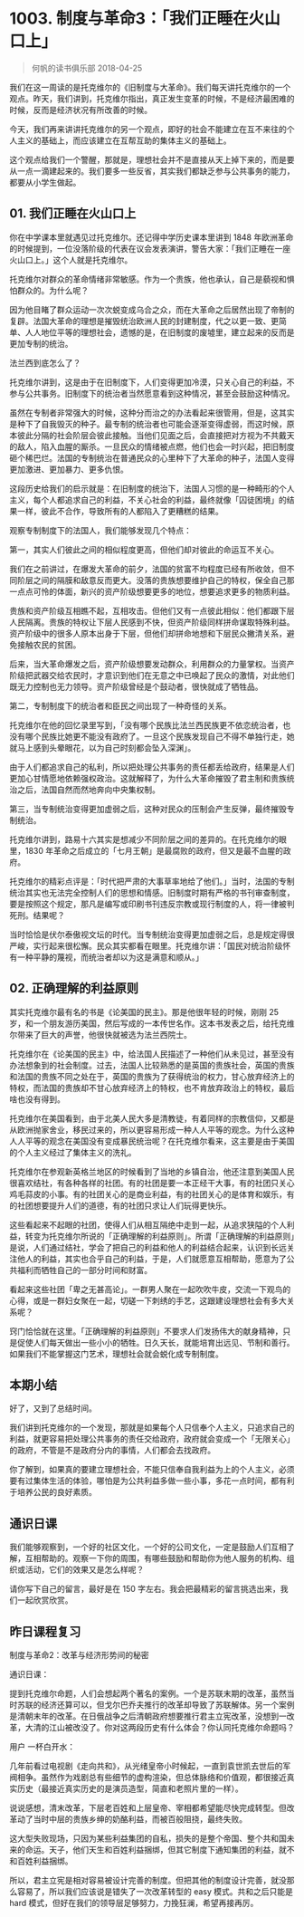 # 1003. 制度与革命3：「我们正睡在火山口上」
> 何帆的读书俱乐部
2018-04-25

我们在这一周读的是托克维尔的《旧制度与大革命》。我们每天讲托克维尔的一个观点。昨天，我们讲到，托克维尔指出，真正发生变革的时候，不是经济最困难的时候，反而是经济状况有所改善的时候。


今天，我们再来讲讲托克维尔的另一个观点，即好的社会不能建立在互不来往的个人主义的基础上，而应该建立在互帮互助的集体主义的基础上。

这个观点给我们一个警醒，那就是，理想社会并不是直接从天上掉下来的，而是要从一点一滴建起来的。我们要多一些反省，其实我们都缺乏参与公共事务的能力，都要从小学生做起。

## 01. 我们正睡在火山口上

你在中学课本里就遇见过托克维尔。还记得中学历史课本里讲到 1848 年欧洲革命的时候提到，一位没落阶级的代表在议会发表演讲，警告大家：「我们正睡在一座火山口上。」这个人就是托克维尔。

托克维尔对群众的革命情绪非常敏感。作为一个贵族，他也承认，自己是藐视和惧怕群众的。为什么呢？

因为他目睹了群众运动一次次蜕变成乌合之众，而在大革命之后居然出现了帝制的复辟。法国大革命的理想是摧毁统治欧洲人民的封建制度，代之以更一致、更简单、人人地位平等的理想社会，遗憾的是，在旧制度的废墟里，建立起来的反而是更加专制的统治。

法兰西到底怎么了？

托克维尔讲到，这是由于在旧制度下，人们变得更加冷漠，只关心自己的利益，不参与公共事务。旧制度下的统治者当然愿意看到这种情况，甚至会鼓励这种情况。

虽然在专制者非常强大的时候，这种分而治之的办法看起来很管用，但是，这其实是种下了自我毁灭的种子。最专制的统治者也可能会逐渐变得虚弱，而这时候，原本彼此分隔的社会阶层会彼此接触。当他们见面之后，会直接把对方视为不共戴天的敌人，陷入血腥的厮杀。一旦民众的情绪被点燃，他们也会一时兴起，把旧制度砸个稀巴烂。法国的专制统治在普通民众的心里种下了大革命的种子，法国人变得更加激进、更加暴力、更多仇恨。

这段历史给我们的启示就是：在旧制度的统治下，法国人习惯的是一种畸形的个人主义，每个人都追求自己的利益，不关心社会的利益，最终就像「囚徒困境」的结果一样，彼此不合作，导致所有的人都陷入了更糟糕的结果。

观察专制制度下的法国人，我们能够发现几个特点：

第一，其实人们彼此之间的相似程度更高，但他们却对彼此的命运互不关心。

我们在之前讲过，在爆发大革命的前夕，法国的贫富不均程度已经有所收敛，但不同阶层之间的隔膜和敌意反而更大。没落的贵族想要维护自己的特权，保全自己那一点点可怜的体面，新兴的资产阶级想要更多的地位，想要追求更多的物质利益。

贵族和资产阶级互相瞧不起，互相攻击。但他们又有一点彼此相似：他们都跟下层人民隔离。贵族的特权让下层人民感到不快，但资产阶级同样拼命谋取特殊利益。资产阶级中的很多人原本出身于下层，但他们却拼命地想和下层民众撇清关系，避免接触农民的贫困。

后来，当大革命爆发之后，资产阶级想要发动群众，利用群众的力量掌权。当资产阶级把武器交给农民时，才意识到他们在无意之中已唤起了民众的激情，对此他们既无力控制也无力领导。资产阶级曾经是个鼓动者，很快就成了牺牲品。

第二，专制制度下的统治者和臣民之间出现了一种奇怪的关系。

托克维尔在他的回忆录里写到，「没有哪个民族比法兰西民族更不依恋统治者，也没有哪个民族比她更不能没有政府了。一旦这个民族发现自己不得不单独行走，她就马上感到头晕眼花，以为自己时刻都会坠入深渊」。

由于人们都追求自己的私利，所以把处理公共事务的责任都丢给政府，结果是人们更加心甘情愿地依赖强权政治。这就解释了，为什么大革命摧毁了君主制和贵族统治之后，法国自然而然地奔向中央集权制。

第三，当专制统治变得更加虚弱之后，这种对民众的压制会产生反弹，最终摧毁专制统治。

托克维尔讲到，路易十六其实是想减少不同阶层之间的差异的。在托克维尔的眼里，1830 年革命之后成立的「七月王朝」是最腐败的政府，但又是最不血腥的政府。

托克维尔的精彩点评是：「时代把严肃的大事草率地给了他们。」当时，法国的专制统治其实也无法完全控制人们的思想和情感。旧制度时期有严格的书刊审查制度，要是按照这个规定，那凡是编写或印刷书刊违反宗教或现行制度的人，将一律被判死刑。结果呢？

当时恰恰是伏尔泰傲视文坛的时代。当专制统治变得更加虚弱之后，总是规定得很严峻，实行起来很松懈。民众其实都看在眼里。托克维尔讲：「国民对统治阶级怀有一种平静的蔑视，而统治者却以为这是满意和顺从。」

## 02. 正确理解的利益原则

其实托克维尔最有名的书是《论美国的民主》。那是他很年轻的时候，刚刚 25 岁，和一个朋友游历美国，然后写成的一本传世名作。这本书发表之后，给托克维尔带来了巨大的声誉，他很快就被选为法兰西院士。

托克维尔在《论美国的民主》中，给法国人民描述了一种他们从未见过，甚至没有办法想象到的社会制度。过去，法国人比较熟悉的是英国的贵族社会，英国的贵族和法国的贵族不同之处在于，英国的贵族为了获得统治的权力，甘心放弃经济上的特权，而法国的贵族却不甘心放弃经济上的特权，也不肯放弃政治上的特权，最后啥也没有得到。

托克维尔在美国看到，由于北美人民大多是清教徒，有着同样的宗教信仰，又都是从欧洲抛家舍业，移民过来的，所以更容易形成一种人人平等的观念。为什么这种人人平等的观念在美国没有变成暴民统治呢？在托克维尔看来，这主要是由于美国的个人主义经过了集体主义的洗礼。

托克维尔在参观新英格兰地区的时候看到了当地的乡镇自治，他还注意到美国人民很喜欢结社，有各种各样的社团。有的社团是要一本正经干大事，有的社团只关心鸡毛蒜皮的小事。有的社团关心的是商业利益，有的社团关心的是体育和娱乐，有的社团想要提升人们的道德，有的社团只求让人们玩得更快乐。

这些看起来不起眼的社团，使得人们从相互隔绝中走到一起，从追求狭隘的个人利益，转变为托克维尔所说的「正确理解的利益原则」。所谓「正确理解的利益原则」是说，人们通过结社，学会了把自己的利益和他人的利益结合起来，认识到长远关注他人的利益，其实也合乎自己的利益，于是，人们就愿意互相帮助，愿意为了公共福利而牺牲自己的一部分时间和财富。

看起来这些社团「卑之无甚高论」。一群男人聚在一起吹吹牛皮，交流一下观鸟的心得，或是一群妇女聚在一起，切磋一下刺绣的手艺，这跟建设理想社会有多大关系呢？

窍门恰恰就在这里。「正确理解的利益原则」不要求人们发扬伟大的献身精神，只是促使人们每天做出一些小小的牺牲。日久天长，就能培育出远见、节制和善行。如果我们不能掌握这门艺术，理想社会就会蜕化成专制制度。

## 本期小结

好了，又到了总结时间。

我们讲到托克维尔的一个发现，那就是如果每个人只信奉个人主义，只追求自己的利益，就更容易把处理公共事务的责任交给政府，政府就会变成一个「无限关心」的政府，不管是不是政府分内的事情，人们都会去找政府。

你了解到，如果真的要建立理想社会，不能只信奉自我利益为上的个人主义，必须要有过集体生活的体验，哪怕是为公共利益多做一些小事，多花一点时间，都有利于培养公民的良好素质。

## 通识日课

我们能够观察到，一个好的社区文化，一个好的公司文化，一定是鼓励人们互相了解，互相帮助的。观察一下你的周围，有哪些鼓励和帮助你为他人服务的机构、组织或活动，它们的效果又是怎么样呢？

请你写下自己的留言，最好是在 150 字左右。我会把最精彩的留言挑选出来，我们一起欣赏欣赏。

## 昨日课程复习

制度与革命2：改革与经济形势间的秘密

通识日课：

提到托克维尔命题，人们会想起两个著名的案例。一个是苏联末期的改革，虽然当时苏联的经济还算可以，但戈尔巴乔夫推行的改革却导致了苏联解体。另一个案例是清朝末年的改革。在日俄战争之后清朝政府想要推行君主立宪改革，没想到一改革，大清的江山被改没了。你对这两段历史有什么体会？你认同托克维尔命题吗？

用户 一杯白开水：

几年前看过电视剧《走向共和》，从光绪皇帝小时候起，一直到袁世凯去世后的军阀相争。虽然作为戏剧总有些细节的虚构渲染，但总体脉络和价值观，都很接近真实历史（最接近真实历史的是演员造型，简直和老照片里的一样）。

说说感想，清末改革，下层老百姓和上层皇帝、宰相都希望能尽快完成转型。但改革动了当时中层的贵族乡绅的奶酪利益，而被百般阻挠，最终失败。

这大型失败现场，只因为某些利益集团的自私，损失的是整个帝国、整个共和国未来的命运。天子，他们天生和百姓利益捆绑，但其它制度下通知集团的利益，就不和百姓利益捆绑。

所以，君主立宪是相对容易被设计完善的制度。但把其他的制度设计完善，就没那么容易了，所以我们应该说是错失了一次改革转型的 easy 模式。共和之后只能是 hard 模式，但好在我们的领导层足够努力，力挽狂澜，希望再接再厉。

